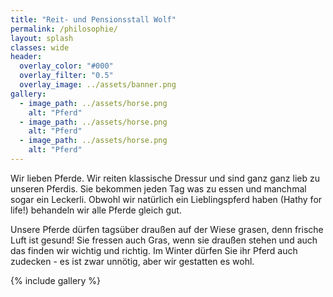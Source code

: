 ```yaml
---
title: "Reit- und Pensionsstall Wolf"
permalink: /philosophie/
layout: splash
classes: wide
header:
  overlay_color: "#000"
  overlay_filter: "0.5"
  overlay_image: ../assets/banner.png
gallery:
  - image_path: ../assets/horse.png
    alt: "Pferd"
  - image_path: ../assets/horse.png
    alt: "Pferd"
  - image_path: ../assets/horse.png
    alt: "Pferd"
---
```


Wir lieben Pferde. Wir reiten klassische Dressur und sind ganz ganz lieb zu unseren Pferdis. Sie bekommen jeden Tag was zu essen und manchmal sogar ein Leckerli. Obwohl wir natürlich ein Lieblingspferd haben (Hathy for life!) behandeln wir alle Pferde gleich gut.

Unsere Pferde dürfen tagsüber draußen auf der Wiese grasen, denn frische Luft ist gesund! Sie fressen auch Gras, wenn sie draußen stehen und auch das finden wir wichtig und richtig. Im Winter dürfen Sie ihr Pferd auch zudecken - es ist zwar unnötig, aber wir gestatten es wohl.

{% include gallery %}


